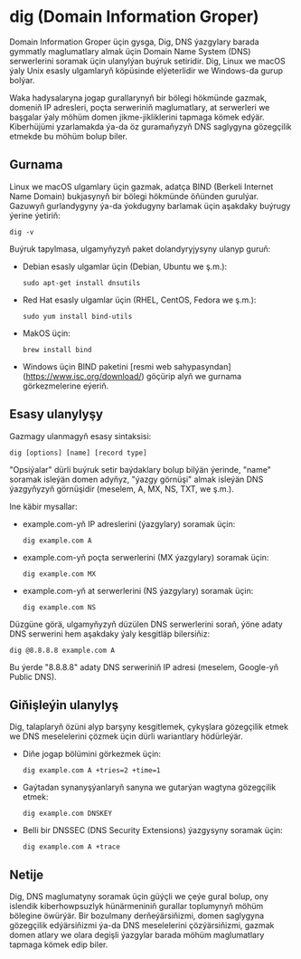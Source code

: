 # dig (Domain Information Groper)

Domain Information Groper üçin gysga, Dig, DNS ýazgylary barada gymmatly maglumatlary almak üçin Domain Name System (DNS) serwerlerini soramak üçin ulanylýan buýruk setiridir. Dig, Linux we macOS ýaly Unix esasly ulgamlaryň köpüsinde elýeterlidir we Windows-da gurup bolýar.

Waka hadysalaryna jogap gurallarynyň bir bölegi hökmünde gazmak, domeniň IP adresleri, poçta serweriniň maglumatlary, at serwerleri we başgalar ýaly möhüm domen jikme-jikliklerini tapmaga kömek edýär. Kiberhüjümi yzarlamakda ýa-da öz guramaňyzyň DNS saglygyna gözegçilik etmekde bu möhüm bolup biler.

## Gurnama

Linux we macOS ulgamlary üçin gazmak, adatça BIND (Berkeli Internet Name Domain) bukjasynyň bir bölegi hökmünde öňünden gurulýar. Gazuwyň gurlandygyny ýa-da ýokdugyny barlamak üçin aşakdaky buýrugy ýerine ýetiriň:

``
dig -v
``

Buýruk tapylmasa, ulgamyňyzyň paket dolandyryjysyny ulanyp guruň:

- Debian esasly ulgamlar üçin (Debian, Ubuntu we ş.m.):

  ```
  sudo apt-get install dnsutils
  ```

- Red Hat esasly ulgamlar üçin (RHEL, CentOS, Fedora we ş.m.):

  ```
  sudo yum install bind-utils
  ```

- MakOS üçin:

  ```
  brew install bind
  ```

- Windows üçin BIND paketini [resmi web sahypasyndan] (https://www.isc.org/download/) göçürip alyň we gurnama görkezmelerine eýeriň.

## Esasy ulanylyşy

Gazmagy ulanmagyň esasy sintaksisi:

```
dig [options] [name] [record type]
```

"Opsiýalar" dürli buýruk setir baýdaklary bolup bilýän ýerinde, "name" soramak isleýän domen adyňyz, "ýazgy görnüşi" almak isleýän DNS ýazgyňyzyň görnüşidir (meselem, A, MX, NS, TXT, we ş.m.).

Ine käbir mysallar:

- example.com-yň IP adreslerini (ýazgylary) soramak üçin:

  ```
  dig example.com A
  ```

- example.com-yň poçta serwerlerini (MX ýazgylary) soramak üçin:

  ```
  dig example.com MX
  ```

- example.com-yň at serwerlerini (NS ýazgylary) soramak üçin:

  ```
  dig example.com NS
  ```

Düzgüne görä, ulgamyňyzyň düzülen DNS serwerlerini soraň, ýöne adaty DNS serwerini hem aşakdaky ýaly kesgitläp bilersiňiz:

```
dig @8.8.8.8 example.com A
```

Bu ýerde "8.8.8.8" adaty DNS serweriniň IP adresi (meselem, Google-yň Public DNS).

## Giňişleýin ulanylyş

Dig, talaplaryň özüni alyp barşyny kesgitlemek, çykyşlara gözegçilik etmek we DNS meselelerini çözmek üçin dürli wariantlary hödürleýär.

- Diňe jogap bölümini görkezmek üçin:

  ```
  dig example.com A +tries=2 +time=1
  ```

- Gaýtadan synanyşýanlaryň sanyna we gutarýan wagtyna gözegçilik etmek:

  ```
  dig example.com DNSKEY
  ```

- Belli bir DNSSEC (DNS Security Extensions) ýazgysyny soramak üçin:

  ```
  dig example.com A +trace
  ```

## Netije

Dig, DNS maglumatyny soramak üçin güýçli we çeýe gural bolup, ony islendik kiberhowpsuzlyk hünärmeniniň gurallar toplumynyň möhüm bölegine öwürýär. Bir bozulmany derňeýärsiňizmi, domen saglygyna gözegçilik edýärsiňizmi ýa-da DNS meselelerini çözýärsiňizmi, gazmak domen atlary we olara degişli ýazgylar barada möhüm maglumatlary tapmaga kömek edip biler.
